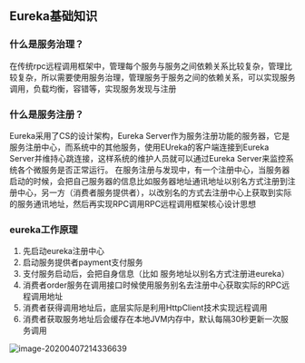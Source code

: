 
## Eureka基础知识

### 什么是服务治理？
在传统rpc远程调用框架中，管理每个服务与服务之间依赖关系比较复杂，管理比较复杂，所以需要使用服务治理，管理服务于服务之间的依赖关系，可以实现服务调用，负载均衡，容错等，实现服务发现与注册
### 什么是服务注册？
Eureka采用了CS的设计架构，Eureka Server作为服务注册功能的服务器，它是服务注册中心，而系统中的其他服务，使用EUreka的客户端连接到Eureka Server并维持心跳连接，这样系统的维护人员就可以通过Eureka Server来监控系统各个微服务是否正常运行。
在服务注册与发现中，有一个注册中心，当服务器启动的时候，会把自己服务器的信息比如服务器地址通讯地址以别名方式注册到注册中心，另一方（消费者服务提供者），以改别名的方式去注册中心上获取到实际的服务通讯地址，然后再实现RPC调用RPC远程调用框架核心设计思想
### eureka工作原理
1. 先启动eureka注册中心
2. 启动服务提供者payment支付服务
3. 支付服务启动后，会把自身信息（比如 服务地址以别名方式注册进eureka）
4. 消费者order服务在调用接口时候使用服务别名去注册中心获取实际的RPC远程调用地址
5. 消费者获得调用地址后，底层实际是利用HttpClient技术实现远程调用
6. 消费者获取服务地址后会缓存在本地JVM内存中，默认每隔30秒更新一次服务调用

![image-20200407214336639](images/image-20200407214336639.png)
